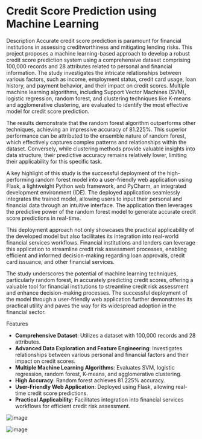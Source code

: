 # Credit Score Prediction using Machine Learning

Description
Accurate credit score prediction is paramount for financial institutions in assessing creditworthiness and mitigating lending risks. This project proposes a machine learning-based approach to develop a robust credit score prediction system using a comprehensive dataset comprising 100,000 records and 28 attributes related to personal and financial information. The study investigates the intricate relationships between various factors, such as income, employment status, credit card usage, loan history, and payment behavior, and their impact on credit scores. Multiple machine learning algorithms, including Support Vector Machines (SVM), logistic regression, random forest, and clustering techniques like K-means and agglomerative clustering, are evaluated to identify the most effective model for credit score prediction.

The results demonstrate that the random forest algorithm outperforms other techniques, achieving an impressive accuracy of 81.225%. This superior performance can be attributed to the ensemble nature of random forest, which effectively captures complex patterns and relationships within the dataset. Conversely, while clustering methods provide valuable insights into data structure, their predictive accuracy remains relatively lower, limiting their applicability for this specific task.

A key highlight of this study is the successful deployment of the high-performing random forest model into a user-friendly web application using Flask, a lightweight Python web framework, and PyCharm, an integrated development environment (IDE). The deployed application seamlessly integrates the trained model, allowing users to input their personal and financial data through an intuitive interface. The application then leverages the predictive power of the random forest model to generate accurate credit score predictions in real-time.

This deployment approach not only showcases the practical applicability of the developed model but also facilitates its integration into real-world financial services workflows. Financial institutions and lenders can leverage this application to streamline credit risk assessment processes, enabling efficient and informed decision-making regarding loan approvals, credit card issuance, and other financial services.

The study underscores the potential of machine learning techniques, particularly random forest, in accurately predicting credit scores, offering a valuable tool for financial institutions to streamline credit risk assessment and enhance decision-making processes. The successful deployment of the model through a user-friendly web application further demonstrates its practical utility and paves the way for its widespread adoption in the financial sector.

Features
- **Comprehensive Dataset**: Utilizes a dataset with 100,000 records and 28 attributes.
- **Advanced Data Exploration and Feature Engineering**: Investigates relationships between various personal and financial factors and their impact on credit scores.
- **Multiple Machine Learning Algorithms**: Evaluates SVM, logistic regression, random forest, K-means, and agglomerative clustering.
- **High Accuracy**: Random forest achieves 81.225% accuracy.
- **User-Friendly Web Application**: Deployed using Flask, allowing real-time credit score predictions.
- **Practical Applicability**: Facilitates integration into financial services workflows for efficient credit risk assessment.


![image](https://github.com/Dhillipkumar/Credit-Score-Prediction-ML/assets/87690147/82075acd-1f7b-4a50-8883-3dba4665421d)

![image](https://github.com/Dhillipkumar/Credit-Score-Prediction-ML/assets/87690147/caca2d42-46e1-4d92-bf9b-33589407da50)
